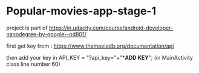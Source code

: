 # Popular-movies-app-stage-1
project is part of https://in.udacity.com/course/android-developer-nanodegree-by-google--nd801/

first get key from : https://www.themoviedb.org/documentation/api
       
then add your key in API_KEY = "?api_key="+"***ADD KEY**"; (in MainActivity class line number 60)

